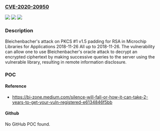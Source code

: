 ### [CVE-2020-20950](https://cve.mitre.org/cgi-bin/cvename.cgi?name=CVE-2020-20950)
![](https://img.shields.io/static/v1?label=Product&message=n%2Fa&color=blue)
![](https://img.shields.io/static/v1?label=Version&message=n%2Fa&color=blue)
![](https://img.shields.io/static/v1?label=Vulnerability&message=n%2Fa&color=brighgreen)

### Description

Bleichenbacher's attack on PKCS #1 v1.5 padding for RSA in Microchip Libraries for Applications 2018-11-26 All up to 2018-11-26. The vulnerability can allow one to use Bleichenbacher's oracle attack to decrypt an encrypted ciphertext by making successive queries to the server using the vulnerable library, resulting in remote information disclosure.

### POC

#### Reference
- https://bi-zone.medium.com/silence-will-fall-or-how-it-can-take-2-years-to-get-your-vuln-registered-e6134846f5bb

#### Github
No GitHub POC found.

